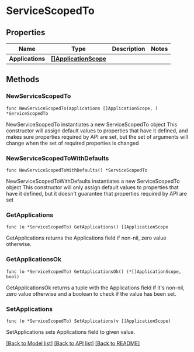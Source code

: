# ServiceScopedTo

## Properties

Name | Type | Description | Notes
------------ | ------------- | ------------- | -------------
**Applications** | [**[]ApplicationScope**](ApplicationScope.md) |  | 

## Methods

### NewServiceScopedTo

`func NewServiceScopedTo(applications []ApplicationScope, ) *ServiceScopedTo`

NewServiceScopedTo instantiates a new ServiceScopedTo object
This constructor will assign default values to properties that have it defined,
and makes sure properties required by API are set, but the set of arguments
will change when the set of required properties is changed

### NewServiceScopedToWithDefaults

`func NewServiceScopedToWithDefaults() *ServiceScopedTo`

NewServiceScopedToWithDefaults instantiates a new ServiceScopedTo object
This constructor will only assign default values to properties that have it defined,
but it doesn't guarantee that properties required by API are set

### GetApplications

`func (o *ServiceScopedTo) GetApplications() []ApplicationScope`

GetApplications returns the Applications field if non-nil, zero value otherwise.

### GetApplicationsOk

`func (o *ServiceScopedTo) GetApplicationsOk() (*[]ApplicationScope, bool)`

GetApplicationsOk returns a tuple with the Applications field if it's non-nil, zero value otherwise
and a boolean to check if the value has been set.

### SetApplications

`func (o *ServiceScopedTo) SetApplications(v []ApplicationScope)`

SetApplications sets Applications field to given value.



[[Back to Model list]](../README.md#documentation-for-models) [[Back to API list]](../README.md#documentation-for-api-endpoints) [[Back to README]](../README.md)


